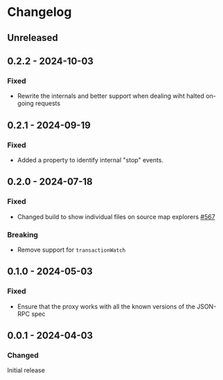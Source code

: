 # Changelog

## Unreleased

## 0.2.2 - 2024-10-03

### Fixed

- Rewrite the internals and better support when dealing wiht halted on-going requests

## 0.2.1 - 2024-09-19

### Fixed

- Added a property to identify internal "stop" events.

## 0.2.0 - 2024-07-18

### Fixed

- Changed build to show individual files on source map explorers [#567](https://github.com/polkadot-api/polkadot-api/pull/567)

### Breaking

- Remove support for `transactionWatch`

## 0.1.0 - 2024-05-03

### Fixed

- Ensure that the proxy works with all the known versions of the JSON-RPC spec

## 0.0.1 - 2024-04-03

### Changed

Initial release
